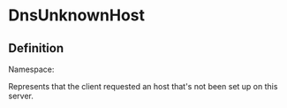 #  DnsUnknownHost

## Definition
Namespace: 

Represents that the client requested an host that's not been set up on this server.

